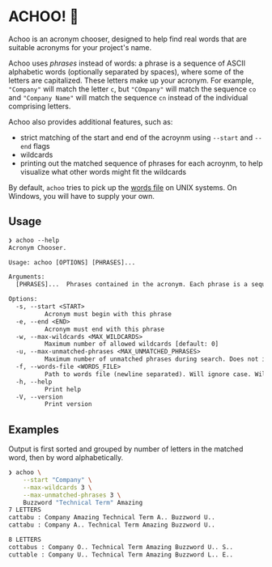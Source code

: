 # **ACHOO!** 🤧

Achoo is an acronym chooser, designed to help find real words that are suitable acronyms for your project's name.

Achoo uses *phrases* instead of words: a phrase is a sequence of ASCII alphabetic words (optionally separated by spaces), where some of the letters are capitalized. These letters make up your acronym. For example, `"Company"` will match the letter `c`, but `"COmpany"` will match the sequence `co` and `"Company Name"` will match the sequence `cn` instead of the individual comprising letters.

Achoo also provides additional features, such as:

- strict matching of the start and end of the acroynm using `--start` and `--end` flags
- wildcards
- printing out the matched sequence of phrases for each acroynm, to help visualize what other words might fit the wildcards

By default, `achoo` tries to pick up the [words file](https://en.wikipedia.org/wiki/Words_(Unix)) on UNIX systems. On Windows, you will have to supply your own.

## Usage

```txt
❯ achoo --help
Acronym Chooser.

Usage: achoo [OPTIONS] [PHRASES]...

Arguments:
  [PHRASES]...  Phrases contained in the acronym. Each phrase is a sequence of space-separated words (a-zA-Z only) where some of the letters are capitalized. These will be included in the acronym

Options:
  -s, --start <START>
          Acronym must begin with this phrase
  -e, --end <END>
          Acronym must end with this phrase
  -w, --max-wildcards <MAX_WILDCARDS>
          Maximum number of allowed wildcards [default: 0]
  -u, --max-unmatched-phrases <MAX_UNMATCHED_PHRASES>
          Maximum number of unmatched phrases during search. Does not include start and end, which are mandatory if specified [default: 0]
  -f, --words-file <WORDS_FILE>
          Path to words file (newline separated). Will ignore case. Will attempt to find the words file on UNIX systems
  -h, --help
          Print help
  -V, --version
          Print version
```

## Examples
Output is first sorted and grouped by number of letters in the matched word, then by word alphabetically.

```sh
❯ achoo \
    --start "Company" \
    --max-wildcards 3 \
    --max-unmatched-phrases 3 \
    Buzzword "Technical Term" Amazing
7 LETTERS
cattabu : Company Amazing Technical Term A.. Buzzword U.. 
cattabu : Company A.. Technical Term Amazing Buzzword U.. 

8 LETTERS
cottabus : Company O.. Technical Term Amazing Buzzword U.. S.. 
cuttable : Company U.. Technical Term Amazing Buzzword L.. E.. 
```